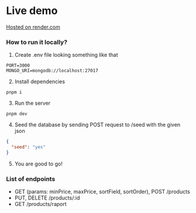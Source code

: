 # Live demo

[Hosted on render.com](https://mongo-express-api.onrender.com/products)

### How to run it locally?

1. Create .env file looking something like that

```
PORT=3000
MONGO_URI=mongodb://localhost:27017
```

2. Install dependencies

```
pnpm i
```

3. Run the server

```
pnpm dev
```

4. Seed the database by sending POST request to /seed with the given json

```json
{
  "seed": "yes"
}
```

5. You are good to go!

### List of endpoints

- GET (params: minPrice, maxPrice, sortField, sortOrder), POST /products
- PUT, DELETE /products/:id
- GET /products/raport
